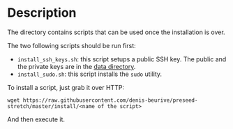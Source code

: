 # Description

The directory contains scripts that can be used once the installation is over.

The two following scripts should be run first:

* `install_ssh_keys.sh`: this script setups a public SSH key. The public and the private keys are in the [data directory](https://github.com/denis-beurive/preseed-stretch/tree/master/data).
* `install_sudo.sh`: this script installs the `sudo` utility.

To install a script, just grab it over HTTP:

    wget https://raw.githubusercontent.com/denis-beurive/preseed-stretch/master/install/<name of the script>

And then execute it.

